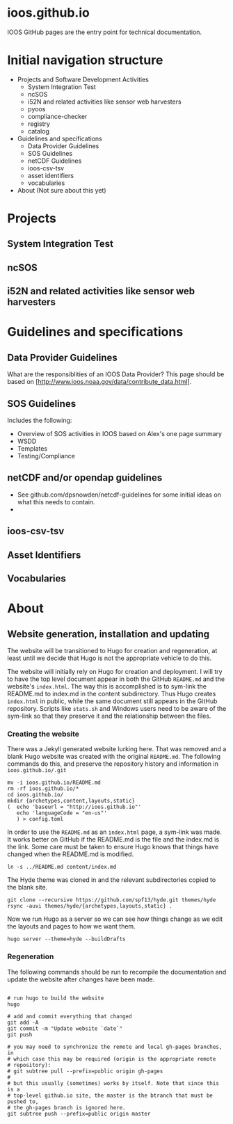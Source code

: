 ioos.github.io
==============

IOOS GitHub pages are the entry point for technical documentation.

# Initial navigation structure
* Projects and Software Development Activities
  * System Integration Test
  * ncSOS
  * i52N and related activities like sensor web harvesters
  * pyoos
  * compliance-checker
  * registry
  * catalog
* Guidelines and specifications
  * Data Provider Guidelines
  * SOS Guidelines
  * netCDF Guidelines
  * ioos-csv-tsv
  * asset identifiers
  * vocabularies
* About  (Not sure about this yet)


# Projects
## System Integration Test

## ncSOS

## i52N and related activities like sensor web harvesters

# Guidelines and specifications
## Data Provider Guidelines
What are the responsiblities of an IOOS Data Provider? This page should be
based on [http://www.ioos.noaa.gov/data/contribute_data.html].

## SOS Guidelines
Includes the following:    

* Overview of SOS activities in IOOS based on Alex's one page summary   
* WSDD   
* Templates   
* Testing/Compliance   

## netCDF and/or opendap guidelines
* See github.com/dpsnowden/netcdf-guidelines for some initial ideas on what
this needs to contain.
* 

## ioos-csv-tsv

## Asset Identifiers 

## Vocabularies

# About

## Website generation, installation and updating

The website will be transitioned to Hugo for creation and regeneration, at
least until we decide that Hugo is not the appropriate vehicle to do this.

The website will initially rely on Hugo for creation and deployment.  I will
try to have the top level document appear in both the GitHub `README.md` and
the website's `index.html`.  The way this is accomplished is to sym-link the
README.md to index.md in the content subdirectory. Thus Hugo creates
`index.html` in public, while the same document still appears in the GitHub
repository.  Scripts like `stats.sh` and Windows users need to be aware of the
sym-link so that they preserve it and the relationship between the files.

### Creating the website

There was a Jekyll generated website lurking here. That was removed and a blank
Hugo website was created with the original `README.md`.  The following commands
do this, and preserve the repository history and information in
`ioos.github.io/.git` 

```
mv -i ioos.github.io/README.md
rm -rf ioos.github.io/* 
cd ioos.github.io/
mkdir {archetypes,content,layouts,static}
(  echo 'baseurl = "http://ioos.github.io"' 
   echo 'languageCode = "en-us"'
   ) > config.toml
```

In order to use the `README.md` as an `index.html` page, a sym-link was made.
It works better on GitHub if the README.md is the file and the index.md is the
link. Some care must be taken to ensure Hugo knows that things have changed
when the README.md is modified. 

```
ln -s ../README.md content/index.md 
```

The Hyde theme was cloned in and the relevant subdirectories copied to the
blank site. 

``` 
git clone --recursive https://github.com/spf13/hyde.git themes/hyde 
rsync -auvi themes/hyde/{archetypes,layouts,static} .

```

Now we run Hugo as a server so we can see how things change as we 
edit the layouts and pages to how we want them. 

```
hugo server --theme=hyde --buildDrafts
```



### Regeneration

The following commands should be run to recompile the documentation and
update the website after changes have been made. 

```

# run hugo to build the website
hugo

# add and commit everything that changed
git add -A
git commit -m "Update website `date`" 
git push

# you may need to synchronize the remote and local gh-pages branches, in
# which case this may be required (origin is the appropriate remote
# repository):
# git subtree pull --prefix=public origin gh-pages
#
# but this usually (sometimes) works by itself. Note that since this is a
# top-level github.io site, the master is the btranch that must be pushed to,
# the gh-pages branch is ignored here.
git subtree push --prefix=public origin master

```

<!-- vi:se nowrap tw=0: -->

